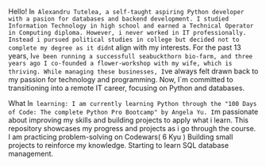 Hello! I`m Alexandru Tutelea, a self-taught aspiring Python developer with a pasion for databases and backend development.
I studied Information Technology in high school and earned a Technical Operator in Computing diploma. However,
i never worked in IT professionally. 
Instead i pursued political studies in college but decided not to complete my degree as it didn`t align with my interests.
For the past 13 years, I`ve been running a successfull seabuckthorn bio-farm, and three years ago I co-founded a flower-workshop with my wife, which is thriving.
While managing these businesses, I`ve always felt drawn back to my passion for technology and programming. 
Now, I`m committed to transitioning into a remote IT career, focusing on Python and databases.

What I`m learning:
  I am currently learning Python through the "100 Days of Code: The complete Python Pro Bootcamp" by Angela Yu. I`m passionate about improving my skills
  and building projects to apply what i learn. This repository showcases my progress and projects as i go through the course.
  I am practicing problem-solving on Codewars( 6 Kyu )
  Building small projects to reinforce my knowledge.
  Starting to learn SQL database management.
